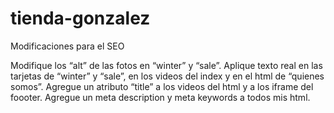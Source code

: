 # tienda-gonzalez
Modificaciones para el SEO

Modifique los “alt” de las fotos en “winter” y “sale”.
Aplique texto real en las tarjetas de “winter” y “sale”, en los videos del index y en el html de “quienes somos”.
Agregue un atributo “title” a los videos del html y a los iframe del foooter.
Agregue un meta description y meta keywords a todos mis html. 
